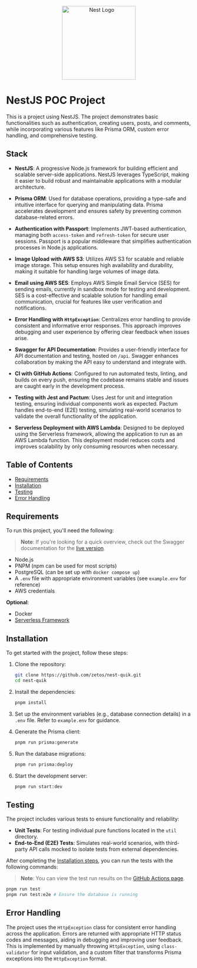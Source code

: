 <p align="center">
  <a href="http://nestjs.com/" target="blank"><img src="https://nestjs.com/img/logo-small.svg" width="200" alt="Nest Logo" /></a>
</p>

# NestJS POC Project

This is a project using NestJS. The project demonstrates basic functionalities such as authentication, creating users, posts, and comments, while incorporating various features like Prisma ORM, custom error handling, and comprehensive testing.

## Stack

- **NestJS**: A progressive Node.js framework for building efficient and scalable server-side applications. NestJS leverages TypeScript, making it easier to build robust and maintainable applications with a modular architecture.

- **Prisma ORM**: Used for database operations, providing a type-safe and intuitive interface for querying and manipulating data. Prisma accelerates development and ensures safety by preventing common database-related errors.

- **Authentication with Passport**: Implements JWT-based authentication, managing both `access-token` and `refresh-token` for secure user sessions. Passport is a popular middleware that simplifies authentication processes in Node.js applications.

- **Image Upload with AWS S3**: Utilizes AWS S3 for scalable and reliable image storage. This setup ensures high availability and durability, making it suitable for handling large volumes of image data.

- **Email using AWS SES**: Employs AWS Simple Email Service (SES) for sending emails, currently in sandbox mode for testing and development. SES is a cost-effective and scalable solution for handling email communication, crucial for features like user verification and notifications.

- **Error Handling with `HttpException`**: Centralizes error handling to provide consistent and informative error responses. This approach improves debugging and user experience by offering clear feedback when issues arise.

- **Swagger for API Documentation**: Provides a user-friendly interface for API documentation and testing, hosted on `/api`. Swagger enhances collaboration by making the API easy to understand and integrate with.

- **CI with GitHub Actions**: Configured to run automated tests, linting, and builds on every push, ensuring the codebase remains stable and issues are caught early in the development process.

- **Testing with Jest and Pactum**: Uses Jest for unit and integration testing, ensuring individual components work as expected. Pactum handles end-to-end (E2E) testing, simulating real-world scenarios to validate the overall functionality of the application.

- **Serverless Deployment with AWS Lambda**: Designed to be deployed using the Serverless framework, allowing the application to run as an AWS Lambda function. This deployment model reduces costs and improves scalability by only consuming resources when necessary.

## Table of Contents

- [Requirements](#requirements)
- [Installation](#installation)
- [Testing](#testing)
- [Error Handling](#error-handling)

## Requirements

To run this project, you'll need the following:

> **Note**: If you're looking for a quick overview, check out the Swagger documentation for the [live version](https://5pjqiyp0hl.execute-api.us-east-1.amazonaws.com/api).

- Node.js
- PNPM (npm can be used for most scripts)
- PostgreSQL (can be set up with `docker compose up`)
- A `.env` file with appropriate environment variables (see `example.env` for reference)
- AWS credentials

**Optional**:

- Docker
- [Serverless Framework](https://www.serverless.com/)

## Installation

To get started with the project, follow these steps:

1. Clone the repository:

   ```bash
   git clone https://github.com/zetos/nest-quik.git
   cd nest-quik
   ```

2. Install the dependencies:

   ```bash
   pnpm install
   ```

3. Set up the environment variables (e.g., database connection details) in a `.env` file. Refer to `example.env` for guidance.

4. Generate the Prisma client:

   ```bash
   pnpm run prisma:generate
   ```

5. Run the database migrations:

   ```bash
   pnpm run prisma:deploy
   ```

6. Start the development server:

   ```bash
   pnpm run start:dev
   ```

## Testing

The project includes various tests to ensure functionality and reliability:

- **Unit Tests**: For testing individual pure functions located in the `util` directory.
- **End-to-End (E2E) Tests**: Simulates real-world scenarios, with third-party API calls mocked to isolate tests from external dependencies.

After completing the [Installation steps](#installation), you can run the tests with the following commands:

> **Note**: You can view the test run results on the [GitHub Actions page](https://github.com/zetos/nest-quik/actions).

```bash
pnpm run test
pnpm run test:e2e # Ensure the database is running
```

## Error Handling

The project uses the `HttpException` class for consistent error handling across the application. Errors are returned with appropriate HTTP status codes and messages, aiding in debugging and improving user feedback. This is implemented by manually throwing `HttpException`, using `class-validator` for input validation, and a custom filter that transforms Prisma exceptions into the `HttpException` format.
